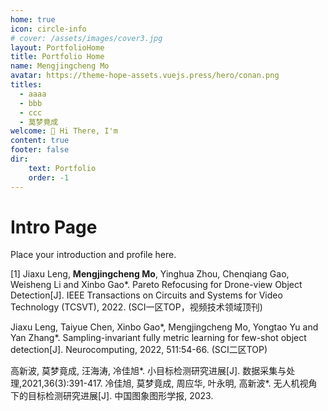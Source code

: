 ```yaml
---
home: true
icon: circle-info
# cover: /assets/images/cover3.jpg
layout: PortfolioHome
title: Portfolio Home
name: Mengjingcheng Mo
avatar: https://theme-hope-assets.vuejs.press/hero/conan.png
titles:
  - aaaa
  - bbb
  - ccc
  - 莫梦竟成
welcome: 👋 Hi There, I'm
content: true
footer: false
dir:
    text: Portfolio
    order: -1
---
```


# Intro Page

Place your introduction and profile here.

[1] Jiaxu Leng, **Mengjingcheng Mo**, Yinghua Zhou, Chenqiang Gao, Weisheng Li and Xinbo Gao*. Pareto Refocusing for Drone-view Object Detection[J].  IEEE Transactions on Circuits and Systems for Video Technology (TCSVT), 2022. (SCI一区TOP，视频技术领域顶刊)

Jiaxu Leng, Taiyue Chen, Xinbo Gao*, Mengjingcheng Mo, Yongtao Yu and Yan Zhang*. Sampling-invariant fully metric learning for few-shot object detection[J]. Neurocomputing, 2022, 511:54-66. (SCI二区TOP)

高新波, 莫梦竟成, 汪海涛, 冷佳旭*. 小目标检测研究进展[J]. 数据采集与处理,2021,36(3):391-417.
冷佳旭, 莫梦竟成, 周应华, 叶永明, 高新波*. 无人机视角下的目标检测研究进展[J]. 中国图象图形学报, 2023.
